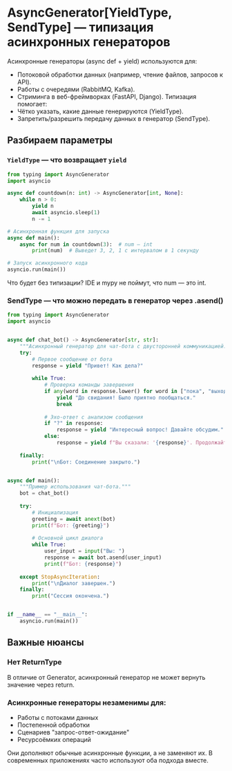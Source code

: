 # AsyncGenerator[YieldType, SendType] — типизация асинхронных генераторов

Асинхронные генераторы (async def + yield) используются для:
- Потоковой обработки данных (например, чтение файлов, запросов к API).
- Работы с очередями (RabbitMQ, Kafka).
- Стриминга в веб-фреймворках (FastAPI, Django).
Типизация помогает:
- Чётко указать, какие данные генерируются (YieldType).
- Запретить/разрешить передачу данных в генератор (SendType).
## Разбираем параметры
### ```YieldType``` — что возвращает ```yield```
```python
from typing import AsyncGenerator
import asyncio

async def countdown(n: int) -> AsyncGenerator[int, None]:
    while n > 0:
        yield n
        await asyncio.sleep(1)
        n -= 1

# Асинхронная функция для запуска
async def main():
    async for num in countdown(3):  # num — int
        print(num)  # Выведет 3, 2, 1 с интервалом в 1 секунду

# Запуск асинхронного кода
asyncio.run(main())
```
Что будет без типизации?
IDE и mypy не поймут, что num — это int.
### SendType — что можно передать в генератор через .asend()
```python
from typing import AsyncGenerator
import asyncio


async def chat_bot() -> AsyncGenerator[str, str]:
    """Асинхронный генератор для чат-бота с двусторонней коммуникацией."""
    try:
        # Первое сообщение от бота
        response = yield "Привет! Как дела?"
        
        while True:
            # Проверка команды завершения
            if any(word in response.lower() for word in ["пока", "выход", "завершить", "стоп", "exit", "stop"]):
                yield "До свидания! Было приятно пообщаться."
                break
                
            # Эхо-ответ с анализом сообщения
            if "?" in response:
                response = yield "Интересный вопрос! Давайте обсудим."
            else:
                response = yield f"Вы сказали: '{response}'. Продолжайте!"
                
    finally:
        print("\nБот: Соединение закрыто.")


async def main():
    """Пример использования чат-бота."""
    bot = chat_bot()
    
    try:
        # Инициализация
        greeting = await anext(bot)
        print(f"Бот: {greeting}")
        
        # Основной цикл диалога
        while True:
            user_input = input("Вы: ")
            response = await bot.asend(user_input)
            print(f"Бот: {response}")
            
    except StopAsyncIteration:
        print("\nДиалог завершен.")
    finally:
        print("Сессия окончена.")


if __name__ == "__main__":
    asyncio.run(main())
```
## Важные нюансы
### Нет ReturnType
В отличие от Generator, асинхронный генератор не может вернуть значение через return.


### Асинхронные генераторы незаменимы для:
- Работы с потоками данных
- Постепенной обработки
- Сценариев "запрос-ответ-ожидание"
- Ресурсоёмких операций

Они дополняют обычные асинхронные функции, а не заменяют их. В современных приложениях часто используют оба подхода вместе.
